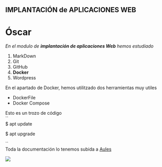 ## IMPLANTACIÓN de APLICACIONES WEB
# Óscar
*En el modulo de **implantación de aplicaciones Web** hemos estudiado*
1. MarkDown
2. Git
3. GitHub
4. **Docker**
5. Wordpress
  
En el apartado de Docker, hemos utilitzado dos herramientas muy utiles  

- DockerFile
- Docker Compose  

Esto es un trozo de código  
``  
$ apt update  

$ apt upgrade

``  
Toda la documentación lo tenemos subida a [Aules](https://aules.edu.gva.es/)  

![](https://portal.edu.gva.es/aules/wp-content/uploads/sites/644/2020/12/logo_aulesnew.png)